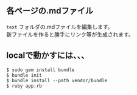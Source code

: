 
## 各ページの.mdファイル

`text` フォルダの.mdファイルを編集します。  
新ファイルを作ると勝手にリンク等が生成されます。

## localで動かすには、、、

```
$ sudo gem install bundle
$ bundle init
$ bundle install --path vendor/bundle
$ ruby app.rb
```
